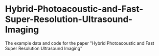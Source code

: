 # Hybrid-Photoacoustic-and-Fast-Super-Resolution-Ultrasound-Imaging
The example data and code for the paper "Hybrid Photoacoustic and Fast Super Resolution Ultrasound Imaging"
